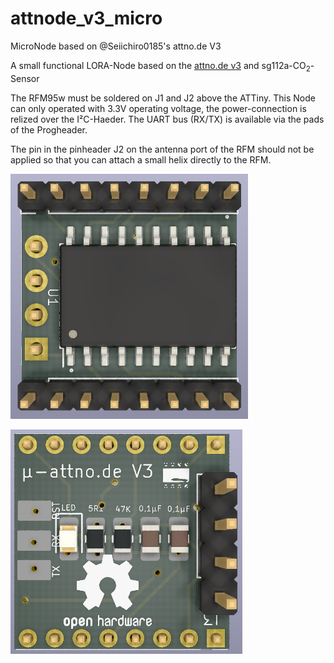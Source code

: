 # attnode_v3_micro
 MicroNode based on @Seiichiro0185's attno.de V3

A small functional LORA-Node based on the [attno.de v3](https://attno.de) and sg112a-CO<sub>2</sub>-Sensor

The RFM95w must be soldered on J1 and J2 above the ATTiny. This Node can only operated with 3.3V operating voltage, the power-connection is relized over the I²C-Haeder. The UART bus (RX/TX) is available via the pads of the Progheader.

The pin in the pinheader J2 on the antenna port of the RFM should not be applied so that you can attach a small helix directly to the RFM.

![front view](https://github.com/theArcher73/attnode_v3_micro/blob/main/kicad_project/img/front.png)

![Rear view](https://github.com/theArcher73/attnode_v3_micro/blob/main/kicad_project/img/rear.png)
